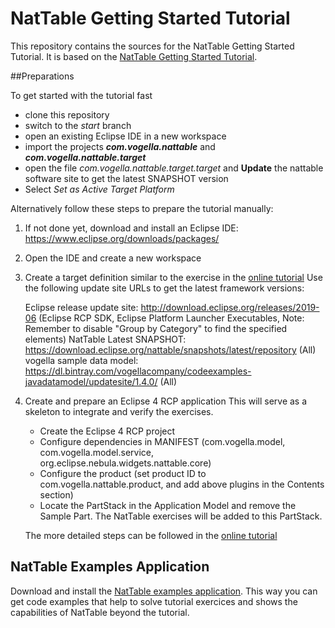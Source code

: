 # NatTable Getting Started Tutorial

This repository contains the sources for the NatTable Getting Started Tutorial.
It is based on the [NatTable Getting Started Tutorial](https://www.vogella.com/tutorials/NatTable/article.html).

##Preparations

To get started with the tutorial fast
- clone this repository
- switch to the *start* branch
- open an existing Eclipse IDE in a new workspace
- import the projects **_com.vogella.nattable_** and **_com.vogella.nattable.target_**
- open the file _com.vogella.nattable.target.target_ and **Update** the nattable software site to get the latest SNAPSHOT version
- Select _Set as Active Target Platform_

Alternatively follow these steps to prepare the tutorial manually:

1. If not done yet, download and install an Eclipse IDE: https://www.eclipse.org/downloads/packages/
2. Open the IDE and create a new workspace
3. Create a target definition similar to the exercise in the [online tutorial](https://www.vogella.com/tutorials/NatTable/article.html#exercise_nattable_install_target_def)
   Use the following update site URLs to get the latest framework versions:
   
   Eclipse release update site: http://download.eclipse.org/releases/2019-06 (Eclipse RCP SDK, Eclipse Platform Launcher Executables, Note: Remember to disable "Group by Category" to find the specified elements)
   NatTable Latest SNAPSHOT: https://download.eclipse.org/nattable/snapshots/latest/repository (All)
   vogella sample data model: https://dl.bintray.com/vogellacompany/codeexamples-javadatamodel/updatesite/1.4.0/ (All)
   
4. Create and prepare an Eclipse 4 RCP application
   This will serve as a skeleton to integrate and verify the exercises.
   
   - Create the Eclipse 4 RCP project
   - Configure dependencies in MANIFEST (com.vogella.model, com.vogella.model.service, org.eclipse.nebula.widgets.nattable.core)
   - Configure the product (set product ID to com.vogella.nattable.product, and add above plugins in the Contents section)
   - Locate the PartStack in the Application Model and remove the Sample Part. The NatTable exercises will be added to this PartStack.
   
   The more detailed steps can be followed in the [online tutorial](https://www.vogella.com/tutorials/NatTable/article.html#exercise_nattable_data)
   
## NatTable Examples Application

Download and install the [NatTable examples application](https://www.eclipse.org/nattable/documentation.php?page=examples_application).
This way you can get code examples that help to solve tutorial exercices and shows the capabilities of NatTable beyond the tutorial.
